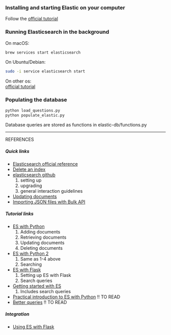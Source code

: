### Installing and starting Elastic on your computer
Follow the [official tutorial](https://www.elastic.co/guide/en/elasticsearch/reference/2.4/_installation.html)

### Running Elasticsearch in the background
On macOS:
``` bash
brew services start elasticsearch
```
On Ubuntu/Debian:
``` bash
sudo -i service elasticsearch start
```
On other os:          
[official tutorial](https://www.elastic.co/guide/en/elasticsearch/reference/current/starting-elasticsearch.html)

### Populating the database
```bash
python load_questions.py
python populate_elastic.py
```

Database queries are stored as functions in elastic-db/functions.py

------

REFERENCES          

##### Quick links
* [Elasticsearch official reference](https://www.elastic.co/guide/en/elasticsearch/reference/current/index.html)
* [Delete an index](https://www.elastic.co/guide/en/elasticsearch/reference/current/getting-started-delete-index.html)
* [elasticsearch github](https://github.com/elastic/elasticsearch)
   1. setting up
   2. upgrading
   3. general interaction guidelines
* [Updating documents](https://www.elastic.co/guide/en/elasticsearch/reference/current/getting-started-update-documents.html)
* [Importing JSON files with Bulk API](https://stackoverflow.com/questions/42623636/import-list-of-dicts-or-json-file-to-elastic-search-with-python)

##### Tutorial links

* [ES with Python](https://medium.com/the-andela-way/getting-started-with-elasticsearch-python-part-two-1c0c9d1117ea)
  1. Adding documents
  2. Retrieving documents
  3. Updating documents
  4. Deleting documents
 * [ES with Python 2](http://nitin-panwar.github.io/Elasticsearch-tutorial-for-beginners-using-Python/)
   1. Same as 1-4 above
   2. Searching
* [ES with Flask](https://blog.miguelgrinberg.com/post/the-flask-mega-tutorial-part-xvi-full-text-search)
    1. Setting up ES with Flask
    2. Search queries
* [Getting started with ES](https://tryolabs.com/blog/2015/02/17/python-elasticsearch-first-steps/)
     1. Includes search queries
* [Practical introduction to ES with Python](https://www.elastic.co/blog/a-practical-introduction-to-elasticsearch) !! TO READ
* [Better queries](https://www.elastic.co/guide/en/elasticsearch/reference/current/query-dsl-multi-match-query.html) !! TO READ

##### Integration
* [Using ES with Flask](https://dev.to/aligoren/using-elasticsearch-with-python-and-flask-2i0e)